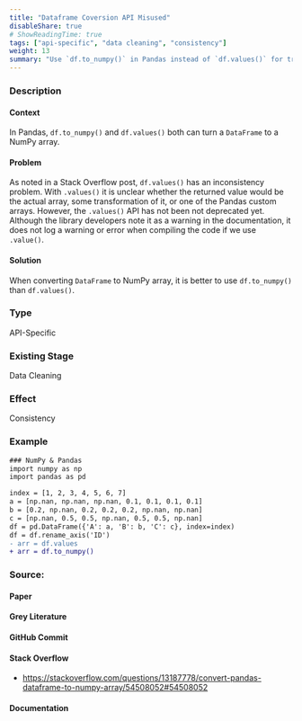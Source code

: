 ```yaml
---
title: "Dataframe Coversion API Misused"
disableShare: true
# ShowReadingTime: true
tags: ["api-specific", "data cleaning", "consistency"]
weight: 13
summary: "Use `df.to_numpy()` in Pandas instead of `df.values()` for transform a `DataFrame` to a NumPy array."
---
```


### Description

#### Context
In Pandas, `df.to_numpy()` and `df.values()` both can turn a `DataFrame` to a NumPy array.

#### Problem
As noted in a Stack Overflow post, `df.values()` has an inconsistency problem. With `.values()` it is unclear whether the returned value would be the actual array, some transformation of it, or one of the Pandas custom arrays. However, the `.values()` API has not been not deprecated yet. Although the library developers note it as a warning in the documentation, it does not log a warning or error when compiling the code if we use `.value()`.

#### Solution
When converting `DataFrame` to NumPy array, it is better to use `df.to_numpy()` than `df.values()`.


### Type

API-Specific

### Existing Stage

Data Cleaning

### Effect

Consistency

### Example

```diff
### NumPy & Pandas
import numpy as np
import pandas as pd

index = [1, 2, 3, 4, 5, 6, 7]
a = [np.nan, np.nan, np.nan, 0.1, 0.1, 0.1, 0.1]
b = [0.2, np.nan, 0.2, 0.2, 0.2, np.nan, np.nan]
c = [np.nan, 0.5, 0.5, np.nan, 0.5, 0.5, np.nan]
df = pd.DataFrame({'A': a, 'B': b, 'C': c}, index=index)
df = df.rename_axis('ID')
- arr = df.values
+ arr = df.to_numpy()
```

### Source:

#### Paper 
#### Grey Literature

#### GitHub Commit

#### Stack Overflow
- https://stackoverflow.com/questions/13187778/convert-pandas-dataframe-to-numpy-array/54508052#54508052

#### Documentation

